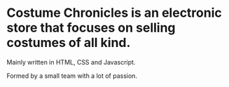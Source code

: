 # Costume Chronicles is an electronic store that focuses on selling costumes of all kind. 

Mainly written in HTML, CSS and Javascript. 

Formed by a small team with a lot of passion. 
